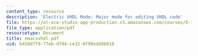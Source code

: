 ```yaml
---
content_type: resource
description: 'Electric VHDL Mode: Major mode for editing VHDL code'
file: https://ol-ocw-studio-app-production.s3.amazonaws.com/courses/6-111-introductory-digital-systems-laboratory-fall-2002/b450d7f977ebdfd4ce320f99edd0b910_emacsvhdl.pdf
file_type: application/pdf
resourcetype: Document
title: emacsvhdl.pdf
uid: b450d7f9-77eb-dfd4-ce32-0f99edd0b910
---
```

